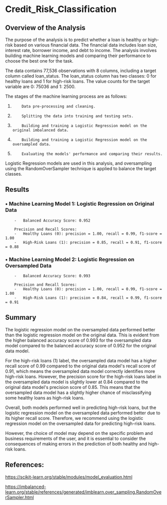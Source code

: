 # Credit_Risk_Classification

## Overview of the Analysis

The purpose of the analysis is to predict whether a loan is healthy or high-risk based on various financial data. The financial data includes loan size, interest rate, borrower income, and debt to income. The analysis involves building machine learning models and comparing their performance to choose the best one for the task.

The data contains 77,536 observations with 8 columns, including a target column called loan_status. The loan_status column has two classes: 0 for healthy loans and 1 for high-risk loans. The value counts for the target variable are 0: 75036 and 1: 2500.

The stages of the machine learning process are as follows:

1.	       Data pre-processing and cleaning.
2.	       Splitting the data into training and testing sets.
3.	       Building and training a Logistic Regression model on the original imbalanced data.
4.	       Building and training a Logistic Regression model on the oversampled data.
5.	       Evaluating the models' performance and comparing their results.

Logistic Regression models are used in this analysis, and oversampling using the RandomOverSampler 
technique is applied to balance the target classes.

## Results
### •	Machine Learning Model 1: Logistic Regression on Original Data
        -	Balanced Accuracy Score: 0.952
        
        Precision and Recall Scores:
        -	Healthy Loans (0): precision = 1.00, recall = 0.99, f1-score = 1.00
        -	High-Risk Loans (1): precision = 0.85, recall = 0.91, f1-score = 0.88

### •	Machine Learning Model 2: Logistic Regression on Oversampled Data
        -	Balanced Accuracy Score: 0.993
        
        Precision and Recall Scores:
        -	Healthy Loans (0): precision = 1.00, recall = 0.99, f1-score = 1.00
        -	High-Risk Loans (1): precision = 0.84, recall = 0.99, f1-score = 0.91

## Summary

The logistic regression model on the oversampled data performed better than the logistic regression model on the original data. This is evident from the higher balanced accuracy score of 0.993 for the oversampled data model compared to the balanced accuracy score of 0.952 for the original data model.

For the high-risk loans (1) label, the oversampled data model has a higher recall score of 0.99 compared to the original data model's recall score of 0.91, which means the oversampled data model correctly identifies more high-risk loans. However, the precision score for the high-risk loans label in the oversampled data model is slightly lower at 0.84 compared to the original data model's precision score of 0.85. This means that the oversampled data model has a slightly higher chance of misclassifying some healthy loans as high-risk loans.

Overall, both models performed well in predicting high-risk loans, but the logistic regression model on the oversampled data performed better due to its higher recall score. Therefore, we recommend using the logistic regression model on the oversampled data for predicting high-risk loans. 

However, the choice of model may depend on the specific problem and business requirements of the user, and it is essential to consider the consequences of making errors in the prediction of both healthy and high-risk loans.

## References:

https://scikit-learn.org/stable/modules/model_evaluation.html

https://imbalanced-learn.org/stable/references/generated/imblearn.over_sampling.RandomOverSampler.html
